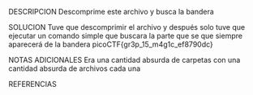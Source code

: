 
DESCRIPCION
Descomprime este archivo y busca la bandera

SOLUCION
Tuve que descomprimir el archivo y después solo tuve que ejecutar un comando simple que buscara la parte que se que siempre aparecerá de la bandera
picoCTF{gr3p_15_m4g1c_ef8790dc}

NOTAS ADICIONALES
Era una cantidad absurda de carpetas con una cantidad absurda de archivos cada una

REFERENCIAS
